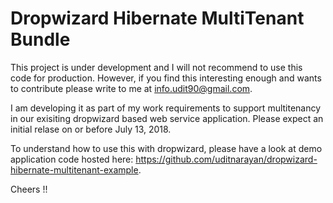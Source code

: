 # Dropwizard Hibernate MultiTenant Bundle

This project is under development and I will not recommend to use this code for production. However, if you find this interesting enough and wants to contribute please write to me at info.udit90@gmail.com.

I am developing it as part of my work requirements to support multitenancy in our exisiting dropwizard based web service application. Please expect an initial relase on or before July 13, 2018.

To understand how to use this with dropwizard, please have a look at demo application code hosted here: https://github.com/uditnarayan/dropwizard-hibernate-multitenant-example.

Cheers !!